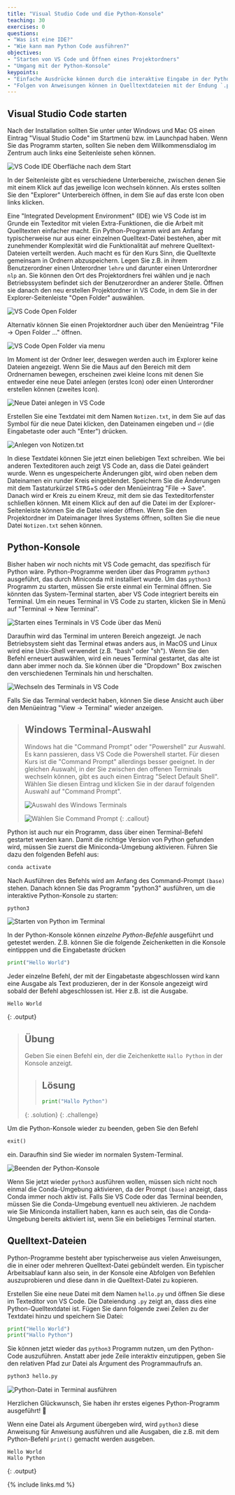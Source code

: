 ```yaml
---
title: "Visual Studio Code und die Python-Konsole"
teaching: 30
exercises: 0
questions:
- "Was ist eine IDE?"
- "Wie kann man Python Code ausführen?"
objectives:
- "Starten von VS Code und Öffnen eines Projektordners"
- "Umgang mit der Python-Konsole"
keypoints:
- "Einfache Ausdrücke können durch die interaktive Eingabe in der Python-Konsole ausgeführt werden."
- "Folgen von Anweisungen können in Quelltextdateien mit der Endung `.py` abgelegt und mit dem Programm `python3` ausgeführt werden."
---
```


## Visual Studio Code starten

Nach der Installation sollten Sie unter unter Windows und Mac OS einen Eintrag "Visual Studio Code" im Startmenü bzw. im Launchpad haben.
Wenn Sie das Programm starten, sollten Sie neben dem Willkommensdialog im Zentrum auch links eine Seitenleiste sehen können.

![VS Code IDE Oberfläche nach dem Start](../fig/vscode-sidebar.png)

In der Seitenleiste gibt es verschiedene Unterbereiche, zwischen denen Sie mit einem Klick auf das jeweilige Icon wechseln können.
Als erstes sollten Sie den "Explorer" Unterbereich öffnen, in dem Sie auf das erste Icon oben links klicken.

Eine "Integrated Development Environment" (IDE) wie VS Code ist im Grunde ein Texteditor mit vielen Extra-Funktionen, die die Arbeit mit Quelltexten einfacher macht.
Ein Python-Programm wird am Anfang typischerweise nur aus einer einzelnen Quelltext-Datei bestehen, aber mit zunehmender Komplexität wird die Funktionalität auf mehrere Quelltext-Dateien verteilt werden.
Auch macht es für den Kurs Sinn, die Quelltexte gemeinsam in Ordnern abzuspeichern.
Legen Sie z.B. in ihrem Benutzerordner einen Unterordner `lehre` und darunter einen Unterordner `nlp` an.
Sie können den Ort des Projektordners frei wählen und je nach Betriebssystem befindet sich der Benutzerordner an anderer Stelle.
Öffnen sie danach den neu erstellen Projektordner in VS Code, in dem Sie in der Explorer-Seitenleiste "Open Folder" auswählen.

![VS Code Open Folder](../fig/vscode-sidebar-openfolder.png)

Alternativ können Sie einen Projektordner auch über den Menüeintrag "File -> Open Folder ..." öffnen.

![VS Code Open Folder via menu](../fig/vscode-openfolder-menu.png)

Im Moment ist der Ordner leer, deswegen werden auch im Explorer keine Dateien angezeigt.
Wenn Sie die Maus auf den Bereich mit dem Ordnernamen bewegen, erscheinen zwei kleine Icons mit denen Sie entweder eine neue Datei anlegen (erstes Icon) oder einen Unterordner erstellen können (zweites Icon).

![Neue Datei anlegen in VS Code](../fig/vscode-newfile.png)

Erstellen Sie eine Textdatei mit dem Namen `Notizen.txt`, in dem Sie auf das Symbol für die neue Datei klicken, den Dateinamen eingeben und <kbd>⏎</kbd> (die Eingabetaste oder auch "Enter") drücken. 

![Anlegen von Notizen.txt](../fig/vscode-notizen.png)

In diese Textdatei können Sie jetzt einen beliebigen Text schreiben.
Wie bei anderen Texteditoren auch zeigt VS Code an, dass die Datei geändert wurde.
Wenn es ungespeicherte Änderungen gibt, wird oben neben dem Dateinamen ein runder Kreis eingeblendet.
Speichern Sie die Änderungen mit dem Tastaturkürzel <kbd>STRG</kbd>+<kbd>S</kbd> oder den Menüeintrag "File -> Save".
Danach wird er Kreis zu einem Kreuz, mit dem sie das Texteditorfenster schließen können.
Mit einem Klick auf den auf die Datei im der Explorer-Seitenleiste können Sie die Datei wieder öffnen.
Wenn Sie den Projektordner im Dateimanager Ihres Systems öffnen, sollten Sie die neue Datei `Notizen.txt` sehen können.

## Python-Konsole

Bisher haben wir noch nichts mit VS Code gemacht, das spezifisch für Python wäre.
Python-Programme werden über das Programm `python3` ausgeführt, das durch Miniconda mit installiert wurde.
Um das `python3` Programm zu starten, müssen Sie erste einmal ein Terminal öffnen.
Sie könnten das System-Terminal starten, aber VS Code integriert bereits ein Terminal.
Um ein neues Terminal in VS Code zu starten, klicken Sie in Menü auf "Terminal -> New Terminal".

![Starten eines Terminals in VS Code über das Menü](../fig/vscode-terminal.png)

Daraufhin wird das Terminal im unteren Bereich angezeigt.
Je nach Betriebsystem sieht das Terminal etwas anders aus, in MacOS und Linux wird eine Unix-Shell verwendet (z.B. "bash" oder "sh").
Wenn Sie den Befehl erneuert auswählen, wird ein neues Terminal gestartet, das alte ist dann aber immer noch da.
Sie können über die "Dropdown" Box zwischen den verschiedenen Terminals hin und herschalten.

![Wechseln des Terminals in VS Code](../fig/vscode-switch-terminal.png)

Falls Sie das Terminal verdeckt haben, können Sie diese Ansicht auch über den Menüeintrag "View -> Terminal" wieder anzeigen.


> ## Windows Terminal-Auswahl
>
> Windows hat die "Command Prompt" oder "Powershell" zur Auswahl.
> Es kann passieren, dass VS Code die Powershell startet. Für diesen Kurs ist die "Command Prompt" allerdings besser geeignet.
> In der gleichen Auswahl, in der Sie zwischen den offenen Terminals wechseln können, gibt es auch einen Eintrag "Select Default Shell".
> Wählen Sie diesen Eintrag und klicken Sie in der darauf folgenden Auswahl auf "Command Prompt".
>
> ![Auswahl des Windows Terminals](../fig/vscode-defaultshell.png)
>
> ![Wählen Sie Command Prompt](../fig/vscode-selectcmd.png)
{: .callout}

Python ist auch nur ein Programm, dass über einen Terminal-Befehl gestartet werden kann.
Damit die richtige Version von Python gefunden wird, müssen Sie zuerst die Miniconda-Umgebung aktivieren.
Führen Sie dazu den folgenden Befehl aus:
~~~bash
conda activate
~~~
Nach Ausführen des Befehls wird am Anfang des Command-Prompt `(base)` stehen.
Danach können Sie das Programm "python3" ausführen, um die interaktive Python-Konsole zu starten:
~~~bash
python3
~~~

![Starten von Python im Terminal](../fig/vscode-start-python.png)

In der Python-Konsole können *einzelne Python-Befehle* ausgeführt und getestet werden.
Z.B. können Sie die folgende Zeichenketten in die Konsole eintipppen und die Eingabetaste drücken

~~~python
print("Hello World")
~~~
Jeder einzelne Befehl, der mit der Eingabetaste abgeschlossen wird kann eine Ausgabe als Text produzieren, der in der Konsole angezeigt wird sobald der Befehl abgeschlossen ist. 
Hier z.B. ist die Ausgabe.
~~~
Hello World
~~~
{: .output}

> ## Übung
> Geben Sie einen Befehl ein, der die Zeichenkette `Hallo Python` in der Konsole anzeigt.
>> ## Lösung
>> ~~~python
>> print("Hallo Python")
>> ~~~
> {: .solution}
{: .challenge}

Um die Python-Konsole wieder zu beenden, geben Sie den Befehl 
~~~python
exit()
~~~
ein. Daraufhin sind Sie wieder im normalen System-Terminal.

![Beenden der Python-Konsole](../fig/vscode-python-exit.png)

Wenn Sie jetzt wieder `python3` ausführen wollen, müssen sich nicht noch einmal die Conda-Umgebung aktivieren, da der Prompt `(base)` anzeigt, dass Conda immer noch aktiv ist.
Falls Sie VS Code oder das Terminal beenden, müssen Sie die Conda-Umgebung eventuell neu aktivieren. Je nachdem wie Sie Miniconda installiert haben, kann es auch sein, das die Conda-Umgebung bereits aktiviert ist, wenn Sie ein beliebiges Terminal starten.

## Quelltext-Dateien

Python-Programme besteht aber typischerweise aus vielen Anweisungen, die in einer oder mehreren Quelltext-Datei gebündelt werden.
Ein typischer Arbeitsablauf kann also sein, in der Konsole eine Abfolgen von Befehlen auszuprobieren und diese dann in die Quelltext-Datei zu kopieren.

Erstellen Sie eine neue Datei mit dem Namen `hello.py` und öffnen Sie diese im Texteditor von VS Code.
Die Dateiendung `.py` zeigt an, dass dies eine Python-Quelltextdatei ist.
Fügen Sie dann folgende zwei Zeilen zu der Textdatei hinzu und speichern Sie Datei:
 ~~~python
print("Hello World")
print("Hallo Python")
~~~

Sie können jetzt wieder das `python3` Programm nutzen, um den Python-Code auszuführen.
Anstatt aber jede Zeile interaktiv einzutippen, geben Sie den relativen Pfad zur Datei als Argument des Programmaufrufs an.

~~~bash
python3 hello.py
~~~
![Python-Datei in Terminal ausführen](../fig/vscode-runfile.png)

Herzlichen Glückwunsch, Sie haben ihr erstes eigenes Python-Programm ausgeführt! 🎉

Wenn eine Datei als Argument übergeben wird, wird `python3` diese Anweisung für Anweisung ausführen und alle Ausgaben, die z.B. mit dem Python-Befehl `print()` gemacht werden ausgeben.

~~~
Hello World
Hallo Python
~~~
{: .output}


{% include links.md %}

